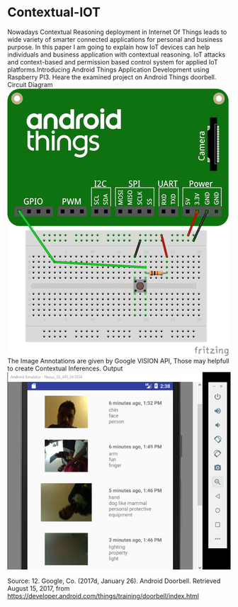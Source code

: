 # Contextual-IOT
Nowadays Contextual Reasoning deployment in Internet Of Things leads to wide variety of smarter connected applications for personal and business purpose. In this paper I am going to explain how IoT devices can help individuals and business application with contextual reasoning.  IoT attacks and context-based and permission based control system for applied IoT platforms.Introducing Android Things Application Development using Raspberry PI3.
Heare the examined project on Android Things doorbell.
Circuit Diagram
![Alt text](/doorbell-button-wiring.png)
The Image Annotations are given by Google VISION API, Those may helpfull to create Contextual Inferences.
Output
![Alt text](/op1.png)

Source:
12.	Google, Co. (2017d, January 26). Android Doorbell. Retrieved August 15, 2017, from https://developer.android.com/things/training/doorbell/index.html
